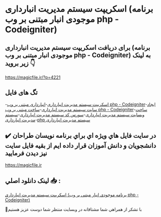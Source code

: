 # اسکریپت سیستم مدیریت انبارداری (برنامه موجودی انبار مبتنی بر وب php - Codeigniter)

## برای دریافت اسکریپت سیستم مدیریت انبارداری (برنامه موجودی انبار مبتنی بر وب php - Codeigniter) به لینک زیر بروید 👇

https://magicfile.ir/?p=4221

## تگ های فایل

-[اسکریپت سیستم مدیریت انبارداری](https://magicfile.ir/product/%d8%a7%d8%b3%da%a9%d8%b1%db%8c%d9%be%d8%aa-%d8%b3%db%8c%d8%b3%d8%aa%d9%85-%d9%85%d8%af%db%8c%d8%b1%db%8c%d8%aa-%d8%a7%d9%86%d8%a8%d8%a7%d8%b1%d8%af%d8%a7%d8%b1%db%8c-%d9%88%d8%a8-php-codeigniter/)-[انبارداری مبتنی بر وب php - Codeigniter](https://magicfile.ir/product/%d8%a7%d8%b3%da%a9%d8%b1%db%8c%d9%be%d8%aa-%d8%b3%db%8c%d8%b3%d8%aa%d9%85-%d9%85%d8%af%db%8c%d8%b1%db%8c%d8%aa-%d8%a7%d9%86%d8%a8%d8%a7%d8%b1%d8%af%d8%a7%d8%b1%db%8c-%d9%88%d8%a8-php-codeigniter/)-[ایجاد سایت سیستم مدیریت انبارداری](https://magicfile.ir/product/%d8%a7%d8%b3%da%a9%d8%b1%db%8c%d9%be%d8%aa-%d8%b3%db%8c%d8%b3%d8%aa%d9%85-%d9%85%d8%af%db%8c%d8%b1%db%8c%d8%aa-%d8%a7%d9%86%d8%a8%d8%a7%d8%b1%d8%af%d8%a7%d8%b1%db%8c-%d9%88%d8%a8-php-codeigniter/)-[ساخت مبتنی بر وب php - Codeigniter](https://magicfile.ir/product/%d8%a7%d8%b3%da%a9%d8%b1%db%8c%d9%be%d8%aa-%d8%b3%db%8c%d8%b3%d8%aa%d9%85-%d9%85%d8%af%db%8c%d8%b1%db%8c%d8%aa-%d8%a7%d9%86%d8%a8%d8%a7%d8%b1%d8%af%d8%a7%d8%b1%db%8c-%d9%88%d8%a8-php-codeigniter/)-[ساخت وبسایت سیستم مدیریت انبارداری](https://magicfile.ir/product/%d8%a7%d8%b3%da%a9%d8%b1%db%8c%d9%be%d8%aa-%d8%b3%db%8c%d8%b3%d8%aa%d9%85-%d9%85%d8%af%db%8c%d8%b1%db%8c%d8%aa-%d8%a7%d9%86%d8%a8%d8%a7%d8%b1%d8%af%d8%a7%d8%b1%db%8c-%d9%88%d8%a8-php-codeigniter/)-[سورس کد سیستم مدیریت انبارداری](https://magicfile.ir/product/%d8%a7%d8%b3%da%a9%d8%b1%db%8c%d9%be%d8%aa-%d8%b3%db%8c%d8%b3%d8%aa%d9%85-%d9%85%d8%af%db%8c%d8%b1%db%8c%d8%aa-%d8%a7%d9%86%d8%a8%d8%a7%d8%b1%d8%af%d8%a7%d8%b1%db%8c-%d9%88%d8%a8-php-codeigniter/)-[سیستم مدیریت انبارداری](https://magicfile.ir/product/%d8%a7%d8%b3%da%a9%d8%b1%db%8c%d9%be%d8%aa-%d8%b3%db%8c%d8%b3%d8%aa%d9%85-%d9%85%d8%af%db%8c%d8%b1%db%8c%d8%aa-%d8%a7%d9%86%d8%a8%d8%a7%d8%b1%d8%af%d8%a7%d8%b1%db%8c-%d9%88%d8%a8-php-codeigniter/)-[php سیستم مدیریت انبارداری](https://magicfile.ir/product/%d8%a7%d8%b3%da%a9%d8%b1%db%8c%d9%be%d8%aa-%d8%b3%db%8c%d8%b3%d8%aa%d9%85-%d9%85%d8%af%db%8c%d8%b1%db%8c%d8%aa-%d8%a7%d9%86%d8%a8%d8%a7%d8%b1%d8%af%d8%a7%d8%b1%db%8c-%d9%88%d8%a8-php-codeigniter/)

## ✔️ در سايت فايل هاي ويژه اي براي برنامه نويسان طراحان دانشجويان و دانش آموزان قرار داده ايم از بقيه فايل سايت نيز ديدن فرماييد

https://magicfile.ir


## لينک دانلود اصلي 📥 :

[اسکریپت سیستم مدیریت انبارداری (برنامه موجودی انبار مبتنی بر وب php - Codeigniter)](https://magicfile.ir/product/%d8%a7%d8%b3%da%a9%d8%b1%db%8c%d9%be%d8%aa-%d8%b3%db%8c%d8%b3%d8%aa%d9%85-%d9%85%d8%af%db%8c%d8%b1%db%8c%d8%aa-%d8%a7%d9%86%d8%a8%d8%a7%d8%b1%d8%af%d8%a7%d8%b1%db%8c-%d9%88%d8%a8-php-codeigniter/) 


🙏با تشکر از همراهي شما مشتاقانه در وبسایت منتظر شما دوست عزیز هستیم

